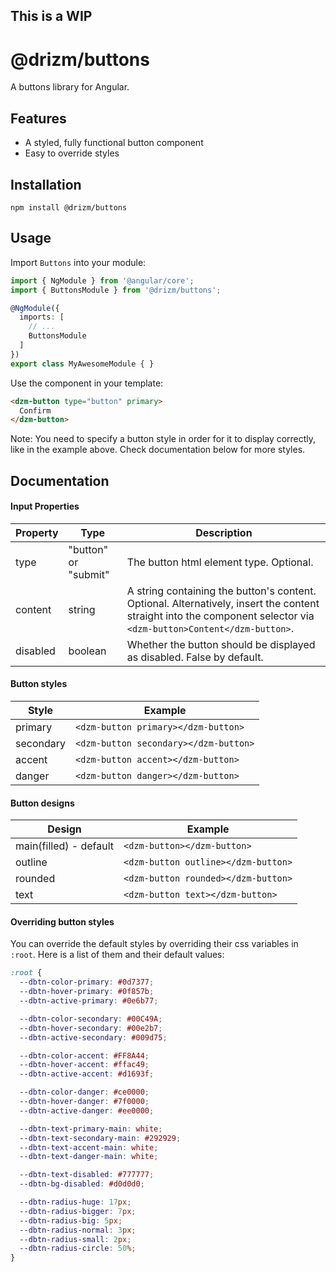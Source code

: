 ## This is a WIP

# @drizm/buttons

A buttons library for Angular.

## Features

- A styled, fully functional button component
- Easy to override styles

## Installation
```shell
npm install @drizm/buttons
```

## Usage

Import `Buttons` into your module:
```typescript
import { NgModule } from '@angular/core';
import { ButtonsModule } from '@drizm/buttons';

@NgModule({
  imports: [
    // ...
    ButtonsModule
  ]
})
export class MyAwesomeModule { }
```

Use the component in your template:

```html
<dzm-button type="button" primary>
  Confirm
</dzm-button>
```

Note: You need to specify a button style in order for it to display correctly, like in the example above.
 Check documentation below for more styles.

## Documentation

#### Input Properties

| Property | Type | Description |
|---------|---------|------------|
|type|"button" or "submit"|The button html element type. Optional.|
|content|string|A string containing the button's content. Optional. Alternatively, insert the content straight into the component selector via `<dzm-button>Content</dzm-button>`.|
|disabled|boolean|Whether the button should be displayed as disabled. False by default.|

#### Button styles

| Style | Example |
|---------|------------|
|primary|`<dzm-button primary></dzm-button>`|
|secondary|`<dzm-button secondary></dzm-button>`|
|accent|`<dzm-button accent></dzm-button>`|
|danger|`<dzm-button danger></dzm-button>`|

#### Button designs
| Design | Example |
|---------|------------|
|main(filled) - default|`<dzm-button></dzm-button>`|
|outline|`<dzm-button outline></dzm-button>`|
|rounded|`<dzm-button rounded></dzm-button>`|
|text|`<dzm-button text></dzm-button>`|

#### Overriding button styles
You can override the default styles by overriding their css variables in `:root`. Here is a list of them and their default values:
```css
:root {
  --dbtn-color-primary: #0d7377;
  --dbtn-hover-primary: #0f857b;
  --dbtn-active-primary: #0e6b77;

  --dbtn-color-secondary: #00C49A;
  --dbtn-hover-secondary: #00e2b7;
  --dbtn-active-secondary: #009d75;

  --dbtn-color-accent: #FF8A44;
  --dbtn-hover-accent: #ffac49;
  --dbtn-active-accent: #d1693f;

  --dbtn-color-danger: #ce0000;
  --dbtn-hover-danger: #7f0000;
  --dbtn-active-danger: #ee0000;

  --dbtn-text-primary-main: white;
  --dbtn-text-secondary-main: #292929;
  --dbtn-text-accent-main: white;
  --dbtn-text-danger-main: white;

  --dbtn-text-disabled: #777777;
  --dbtn-bg-disabled: #d0d0d0;

  --dbtn-radius-huge: 17px;
  --dbtn-radius-bigger: 7px;
  --dbtn-radius-big: 5px;
  --dbtn-radius-normal: 3px;
  --dbtn-radius-small: 2px;
  --dbtn-radius-circle: 50%;
}
```
